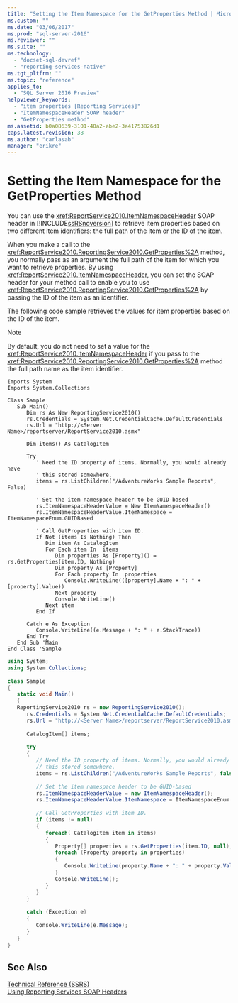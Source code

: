 ```yaml
---
title: "Setting the Item Namespace for the GetProperties Method | Microsoft Docs"
ms.custom: ""
ms.date: "03/06/2017"
ms.prod: "sql-server-2016"
ms.reviewer: ""
ms.suite: ""
ms.technology: 
  - "docset-sql-devref"
  - "reporting-services-native"
ms.tgt_pltfrm: ""
ms.topic: "reference"
applies_to: 
  - "SQL Server 2016 Preview"
helpviewer_keywords: 
  - "item properties [Reporting Services]"
  - "ItemNamespaceHeader SOAP header"
  - "GetProperties method"
ms.assetid: b0a08639-3101-40a2-abe2-3a41753826d1
caps.latest.revision: 38
ms.author: "carlasab"
manager: "erikre"
---
```

# Setting the Item Namespace for the GetProperties Method
  You can use the <xref:ReportService2010.ItemNamespaceHeader> SOAP header in [!INCLUDE[ssRSnoversion](../../a9notintoc/includes/ssrsnoversion-md.md)] to retrieve item properties based on two different item identifiers: the full path of the item or the ID of the item.  
  
 When you make a call to the <xref:ReportService2010.ReportingService2010.GetProperties%2A> method, you normally pass as an argument the full path of the item for which you want to retrieve properties. By using <xref:ReportService2010.ItemNamespaceHeader>, you can set the SOAP header for your method call to enable you to use <xref:ReportService2010.ReportingService2010.GetProperties%2A> by passing the ID of the item as an identifier.  
  
 The following code sample retrieves the values for item properties based on the ID of the item.  
  
> [!NOTE]  
>  By default, you do not need to set a value for the <xref:ReportService2010.ItemNamespaceHeader> if you pass to the <xref:ReportService2010.ReportingService2010.GetProperties%2A> method the full path name as the item identifier.  
  
```vb#  
Imports System  
Imports System.Collections  
  
Class Sample  
   Sub Main()  
      Dim rs As New ReportingService2010()  
      rs.Credentials = System.Net.CredentialCache.DefaultCredentials  
      rs.Url = "http://<Server Name>/reportserver/ReportService2010.asmx"  
  
      Dim items() As CatalogItem  
  
      Try  
         ' Need the ID property of items. Normally, you would already have   
         ' this stored somewhere.  
         items = rs.ListChildren("/AdventureWorks Sample Reports", False)  
  
         ' Set the item namespace header to be GUID-based  
         rs.ItemNamespaceHeaderValue = New ItemNamespaceHeader()  
         rs.ItemNamespaceHeaderValue.ItemNamespace = ItemNamespaceEnum.GUIDBased  
  
         ' Call GetProperties with item ID.  
         If Not (items Is Nothing) Then  
            Dim item As CatalogItem  
            For Each item In  items  
               Dim properties As [Property]() = rs.GetProperties(item.ID, Nothing)  
               Dim property As [Property]  
               For Each property In  properties  
                  Console.WriteLine(([property].Name + ": " + [property].Value))  
               Next property  
               Console.WriteLine()  
            Next item  
         End If  
  
      Catch e As Exception  
         Console.WriteLine((e.Message + ": " + e.StackTrace))  
      End Try  
   End Sub 'Main  
End Class 'Sample  
```  
  
```c#  
using System;  
using System.Collections;  
  
class Sample  
{  
   static void Main()  
   {  
   ReportingService2010 rs = new ReportingService2010();  
      rs.Credentials = System.Net.CredentialCache.DefaultCredentials;  
      rs.Url = "http://<Server Name>/reportserver/ReportService2010.asmx";  
  
      CatalogItem[] items;  
  
      try  
      {  
         // Need the ID property of items. Normally, you would already have   
         // this stored somewhere.  
         items = rs.ListChildren("/AdventureWorks Sample Reports", false);  
  
         // Set the item namespace header to be GUID-based  
         rs.ItemNamespaceHeaderValue = new ItemNamespaceHeader();  
         rs.ItemNamespaceHeaderValue.ItemNamespace = ItemNamespaceEnum.GUIDBased;  
  
         // Call GetProperties with item ID.  
         if (items != null)  
         {  
            foreach( CatalogItem item in items)  
            {  
               Property[] properties = rs.GetProperties(item.ID, null);  
               foreach (Property property in properties)  
               {  
                  Console.WriteLine(property.Name + ": " + property.Value);  
               }  
               Console.WriteLine();  
            }  
         }  
      }  
  
      catch (Exception e)  
      {  
         Console.WriteLine(e.Message);  
      }  
   }  
}  
```  
  
## See Also  
 [Technical Reference &#40;SSRS&#41;](../../reporting-services/technical-reference-ssrs.md)   
 [Using Reporting Services SOAP Headers](../../reporting-services/report-server-web-service-net-framework-soap-headers/using-reporting-services-soap-headers.md)  
  
  